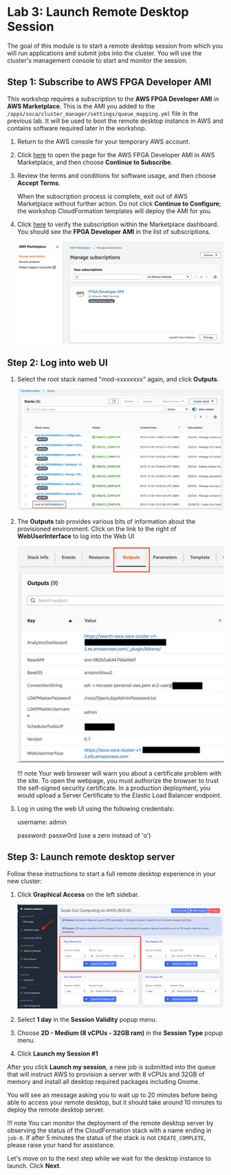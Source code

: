 # Lab 3: Launch Remote Desktop Session

The goal of this module is to start a remote desktop session from which you will run applications and submit jobs into the cluster.  You will use the cluster's management console to start and monitor the session.

## Step 1: Subscribe to AWS FPGA Developer AMI

This workshop requires a subscription to the **AWS FPGA Developer AMI** in **AWS Marketplace**. This is the AMI you added to the `/apps/soca/cluster_manager/settings/queue_mapping.yml` file in the previous lab. It will be used to boot the remote desktop instance in AWS and contains software required later in the workshop.

1. Return to the AWS console for your temporary AWS account.

1. Click [here](https://aws.amazon.com/marketplace/pp/B06VVYBLZZ) to open the page for the AWS FPGA Developer AMI in AWS Marketplace, and then choose **Continue to Subscribe**.

1. Review the terms and conditions for software usage, and then choose **Accept Terms**.

    When the subscription process is complete, exit out of AWS Marketplace without further action. Do not click **Continue to Configure**; the workshop CloudFormation templates will deploy the AMI for you.

1. Click [here](https://console.aws.amazon.com/marketplace/home/subscriptions?region=us-east-1#/subscriptions) to verify the subscription within the Marketplace dashboard.  You should see the **FPGA Developer AMI** in the list of subscriptions.

    ![Marketplace Subscriptions](../imgs/marketplace-subs.png)

## Step 2: Log into web UI

1. Select the root stack named "mod-xxxxxxxx" again, and click **Outputs**.

    ![](../imgs/cfn-ee-stack.png)

1. The **Outputs** tab provides various bits of information about the provisioned environment. Click on the link to the right of **WebUserInterface** to log into the Web UI

    ![](../../../imgs/install-10.png)

    !!! note 
        Your web browser will warn you about a certificate problem with the site.  To open the webpage, you must authorize the browser to trust the self-signed security certificate.  In a production deployment, you would upload a Server Certificate to the Elastic Load Balancer endpoint.

1. Log in using the web UI using the following credentials:

    username: admin

    password: passw0rd (use a zero instead of 'o')

## Step 3: Launch remote desktop server

Follow these instructions to start a full remote desktop experience in your new cluster:

1. Click **Graphical Access** on the left sidebar.

    ![Graphical Access](../../../imgs/access-2.png)

1. Select  **1 day** in the **Session Validity** popup menu.

1. Choose **2D - Medium (8 vCPUs - 32GB ram)** in the **Session Type** popup menu.

1. Click **Launch my Session #1**

After you click **Launch my session**, a new job is submitted into the queue that will instruct AWS to provision a server with 8 vCPUs and 32GB of memory and install all desktop required packages including Gnome. 

You will see an message asking you to wait up to 20 minutes before being able to access your remote desktop, but it should take around 10 minutes to deploy the remote desktop server.

!!! note
    You can monitor the deployment of the remote desktop server by observing the status of the CloudFormation stack with a name ending in `job-0`.  If after 5 minutes the status of the stack is not `CREATE_COMPLETE`, please raise your hand for assistance.

Let's move on to the next step while we wait for the desktop instance to launch.  Click **Next**.
